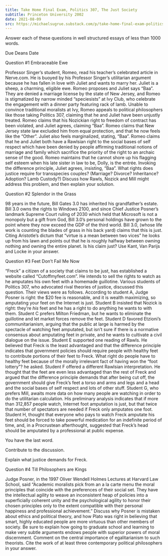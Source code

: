 ```yaml
---
title: Take Home Final Exam, Politics 307, The Just Society
subtitle: Princeton University 2002
date: 2021-08-09
src: https://michaelsugrue.substack.com/p/take-home-final-exam-politics-307
---
```


Answer each of these questions in well structured essays of less than 1000 words.

Due Deans Date

Question #1 Embraceable Ewe

Professor Singer’s student, Romeo, read his teacher’s celebrated article in  Nerve.com. He is buoyed by his Professor Singer’s utilitarian argument  because he has fallen in love with Juliet and wants to marry her. Juliet is a sheep, a charming, eligible ewe. Romeo proposes and Juliet says  “Baa”. They are denied a marriage license by the state of New Jersey,  and Romeo is stigmatized by narrow minded “speciesists” at Ivy Club, who celebrate the engagement with a dinner party featuring rack of lamb.  Unable to convince traditional moralists at Ivy, Romeo appeals to  political philosophers like those taking Politics 307, claiming that he  and Juliet have been unjustly treated. Romeo claims that his Nozickian  right to freedom of contract has been violated, and Juliet agrees,  claiming “Baa”. Romeo claims that New Jersey state law excluded him from equal protection, and that he now feels like the “Other”. Juliet also  feels marginalized, stating, “Baa”. Romeo claims that he and Juliet both have a Rawlsian right to the social bases of self respect which have  been denied by people affirming traditional notions of marriage and  family which sacrifice the priority of the right to an archaic sense of  the good. Romeo maintains that he cannot shore up his flagging self  esteem when his late sister in law to be, Dolly, is the entrée. Invoking the difference principle, Juliet agrees, insisting, “Baa”. What rights  does justice require for transspecies couples? (Marriage? Divorce?  Inheritance? Adoption? Lamb Custody?) Discuss how Rawls, Nozick and  Mill might address this problem, and then explain your solution. 

Question #2  Splendor in the Grass

98 years in the future, Bill Gates 3.0 has inherited his grandfather’s  estate. Bill 3.0 owns the rights to Windows 2100, and since Chief  Justice Posner’s landmark Supreme Court ruling of 2030 which held that  Microsoft is not a monopoly but a gift from God, Bill 3.0’s personal  holdings have grown to the point where they now exceed the GDP of the  third world. Bill 3.0, (whose life work is counting the blades of grass  in his back yard) claims that this is just. Citing Aristotle’s dictum  that “virtue is a mean between two vices” he looks up from his lawn and  points out that he is roughly halfway between owning nothing and owning  the entire planet. Is his claim just? Use Kant, Van Parijs and Locke in  your answer.

Question #3  Feet Don’t Fail Me Now

“Freck” a citizen of a society that claims to be just, has established a  website called “Cutoffmyfeet.com”. He intends to sell the rights to  watch as he amputates his own feet with a homemade guillotine. Various  students of Politics 307, who advocated rival theories of justice,  discussed this question. Their views were as follows. According to  student A, Judge Posner is right: the $20 fee is reasonable, and it is  wealth maximizing, so amputating your feet on the Internet is just.  Student B insisted that Nozick is right: they’re *his* feet and he has a right to do anything he wants to with them. Student C prefers Milton Friedman, but he wants to eliminate the guillotine and  let market forces remove the feet. Student D favored Etzioni’s  communitarianism, arguing that the public at large is harmed by the  spectacle of watching feet amputated, but isn’t sure if there is a  normative consensus about amputating feet in private, and he wants to  cultivate a civil dialogue on the issue. Student E supported one reading of Rawls. He believed that Freck is the least advantaged and that the  difference principle indicates that government policies should require  people with healthy feet to contribute portions of their feet to Freck.  What right do people have to healthy feet because of the morally  irrelevant fact of having won the “foot lottery”? he asked. Student F  offered a different Rawlsian interpretation. He thought that the feet  are even less advantaged than the rest of Freck and argued that the  difference principle demands that after being cut off, the government  should give Freck’s feet a torso and arms and legs and a head and the  social bases of self respect and lots of other stuff. Student G, who  prefers Mill, awaits more data on how many people are watching in order  to do the utilitarian calculation. His preliminary analysis indicates  that if more than 312,857 people watch, Internet foot amputation is  just, but that twice that number of spectators are needed if Freck only  amputates one foot. Student H, thought that everyone who pays to watch  Freck amputate his feet should be forced to take powerful medication for an indefinite period of time, and, in a Procrustean afterthought,  suggested that Freck’s head should be amputated by a professional at  public expense. 

You have the last word. 

Contribute to the discussion. 

Explain what justice demands for Freck.

Question #4  Till Philosophers are Kings

Judge Posner, in the 1997 Oliver Wendell Holmes Lectures at Harvard Law  School, said “Academic moralists pick from an a la carte menu the moral  principles that coincide with the preferences of their social set. They  have the intellectual agility to weave an inconsistent heap of policies  into a superficially coherent unity and the psychological agility to  honor their chosen principles only to the extent compatible with their  personal happiness and professional achievement.” Discuss why Posner is  mistaken about ethics and political theory, and how Plato was right in  believing that smart, highly educated people are more virtuous than  other members of society. Be sure to explain how going to graduate  school and learning to make very subtle arguments endows people with  superior powers of moral discernment. Comment on the central importance  of egalitarianism to such theorists. Cite the work of at least three  contemporary political philosophers in your answer.
